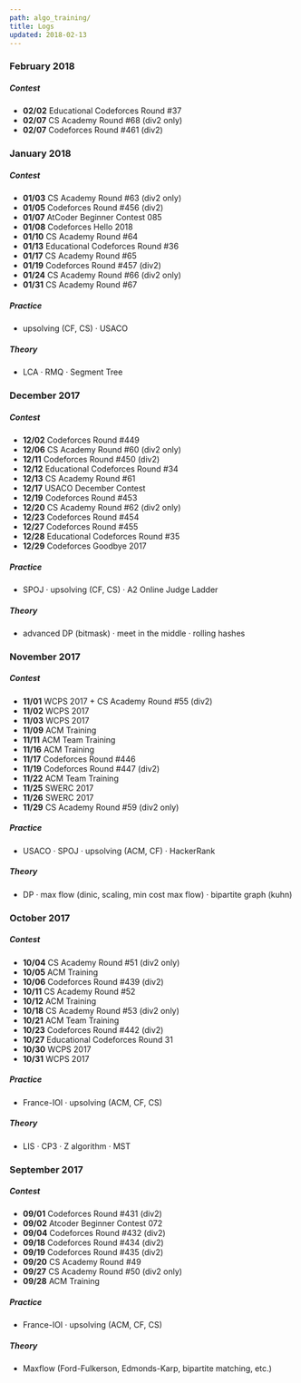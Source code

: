 ```yaml
---
path: algo_training/
title: Logs
updated: 2018-02-13
---
```


### February 2018

##### Contest

- **02/02** Educational Codeforces Round #37
- **02/07** CS Academy Round #68 (div2 only)
- **02/07** Codeforces Round #461 (div2)

### January 2018

##### Contest

- **01/03** CS Academy Round #63 (div2 only)
- **01/05** Codeforces Round #456 (div2)
- **01/07** AtCoder Beginner Contest 085
- **01/08** Codeforces Hello 2018
- **01/10** CS Academy Round #64
- **01/13** Educational Codeforces Round #36
- **01/17** CS Academy Round #65
- **01/19** Codeforces Round #457 (div2)
- **01/24** CS Academy Round #66 (div2 only)
- **01/31** CS Academy Round #67

##### Practice 

- upsolving (CF, CS) · USACO

##### Theory

- LCA · RMQ · Segment Tree

### December 2017

##### Contest

- **12/02** Codeforces Round #449
- **12/06** CS Academy Round #60 (div2 only)
- **12/11** Codeforces Round #450 (div2)
- **12/12** Educational Codeforces Round #34
- **12/13** CS Academy Round #61
- **12/17** USACO December Contest
- **12/19** Codeforces Round #453
- **12/20** CS Academy Round #62 (div2 only)
- **12/23** Codeforces Round #454
- **12/27** Codeforces Round #455
- **12/28** Educational Codeforces Round #35
- **12/29** Codeforces Goodbye 2017

##### Practice

- SPOJ · upsolving (CF, CS) · A2 Online Judge Ladder

##### Theory

- advanced DP (bitmask) · meet in the middle · rolling hashes

### November 2017

##### Contest

- **11/01** WCPS 2017 + CS Academy Round #55 (div2)
- **11/02** WCPS 2017
- **11/03** WCPS 2017
- **11/09** ACM Training
- **11/11** ACM Team Training
- **11/16** ACM Training
- **11/17** Codeforces Round #446
- **11/19** Codeforces Round #447 (div2)
- **11/22** ACM Team Training
- **11/25** SWERC 2017
- **11/26** SWERC 2017
- **11/29** CS Academy Round #59 (div2 only)

##### Practice

- USACO · SPOJ · upsolving (ACM, CF) · HackerRank

##### Theory

- DP · max flow (dinic, scaling, min cost max flow) · bipartite graph (kuhn)

### October 2017

##### Contest

- **10/04** CS Academy Round #51 (div2 only)
- **10/05** ACM Training
- **10/06** Codeforces Round #439 (div2)
- **10/11** CS Academy Round #52
- **10/12** ACM Training
- **10/18** CS Academy Round #53 (div2 only)
- **10/21** ACM Team Training
- **10/23** Codeforces Round #442 (div2)
- **10/27** Educational Codeforces Round 31
- **10/30** WCPS 2017
- **10/31** WCPS 2017

##### Practice

- France-IOI · upsolving (ACM, CF, CS)

##### Theory

- LIS · CP3 · Z algorithm · MST

### September 2017

##### Contest

- **09/01** Codeforces Round #431 (div2)
- **09/02** Atcoder Beginner Contest 072
- **09/04** Codeforces Round #432 (div2)
- **09/18** Codeforces Round #434 (div2)
- **09/19** Codeforces Round #435 (div2)
- **09/20** CS Academy Round #49
- **09/27** CS Academy Round #50 (div2 only)
- **09/28** ACM Training

##### Practice

- France-IOI · upsolving (ACM, CF, CS)

##### Theory

- Maxflow (Ford-Fulkerson, Edmonds-Karp, bipartite matching, etc.)
